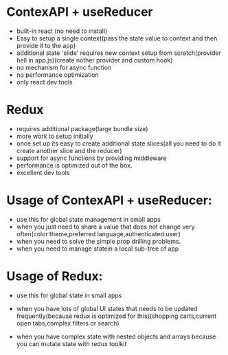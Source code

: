 # ContexAPI + useReducer

- built-in react (no need to install)
- Easy to setup a single context(pass the state value to context and then provide it to the app)
- additional state 'slide' requires new context setup from scratch(provider hell in app.js)(create nother provider and custom hook)
- no mechanism for async function
- no performance optimization
- only react dev tools

# Redux

- requires additional package(large bundle size)
- more work to setup initially
- once set up its easy to create additional state slices(all you need to do it create another slice and the reducer)
- support for async functions by providing middleware
- performance is optimized out of the box.
- excellent dev tools

# Usage of ContexAPI + useReducer:

- use this for global state management in small apps
- when you just need to share a value that does not change very often(color theme,preferred language,authenticated user)
- when you need to solve the simple prop drilling problems.
- when you need to manage statein a local sub-tree of app

# Usage of Redux:

- use this for global state in small apps
- when you have lots of global UI states that needs to be updated frequently(because redux is optimized for this)(shopping carts,current open tabs,complex filters or search)

- when you have complex state with nested objects and arrays because you can mutate state with redux toolkit
